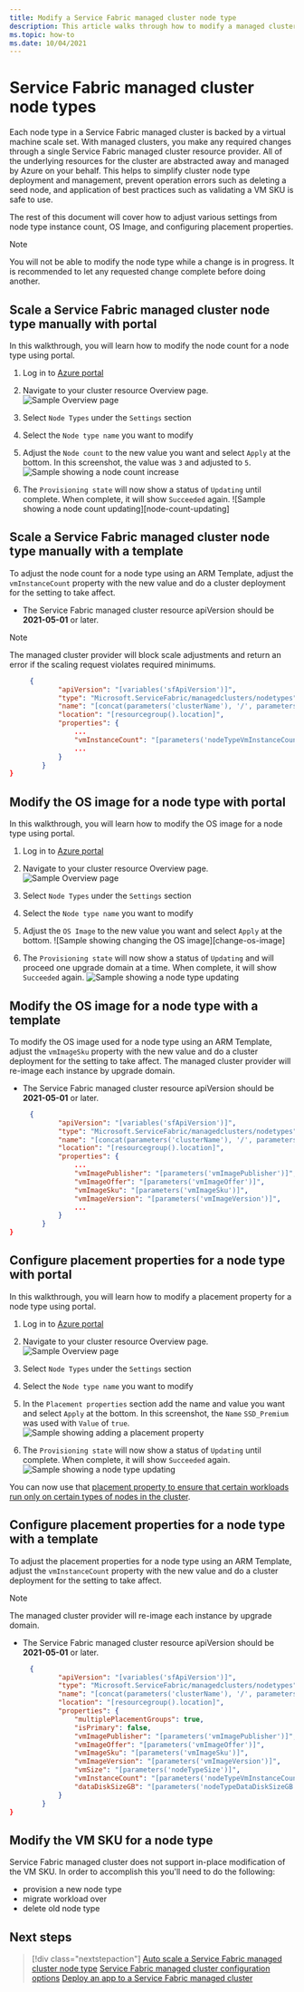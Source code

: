 ```yaml
---
title: Modify a Service Fabric managed cluster node type
description: This article walks through how to modify a managed cluster node type
ms.topic: how-to
ms.date: 10/04/2021 
---
```


# Service Fabric managed cluster node types

Each node type in a Service Fabric managed cluster is backed by a virtual machine scale set. With managed clusters, you make any required changes through a single Service Fabric managed cluster resource provider. All of the underlying resources for the cluster are abstracted away and managed by Azure on your behalf. This helps to simplify cluster node type deployment and management, prevent operation errors such as deleting a seed node, and application of best practices such as validating a VM SKU is safe to use.

The rest of this document will cover how to adjust various settings from node type instance count, OS Image, and configuring placement properties.

> [!NOTE]
> You will not be able to modify the node type while a change is in progress. It is recommended to let any requested change complete before doing another.

## Scale a Service Fabric managed cluster node type manually with portal

In this walkthrough, you will learn how to modify the node count for a node type using portal.

1) Log in to [Azure portal](https://portal.azure.com/)

2) Navigate to your cluster resource Overview page. 
![Sample Overview page][overview]

3) Select `Node Types` under the `Settings` section 

4) Select the `Node type name` you want to modify

5) Adjust the `Node count` to the new value you want and select `Apply` at the bottom. In this screenshot, the value was `3` and adjusted to `5`.
![Sample showing a node count increase][adjust-node-count]

6) The `Provisioning state` will now show a status of `Updating` until complete. When complete, it will show `Succeeded` again.
![Sample showing a node count updating][node-count-updating]


## Scale a Service Fabric managed cluster node type manually with a template

To adjust the node count for a node type using an ARM Template, adjust the `vmInstanceCount` property with the new value and do a cluster deployment for the setting to take affect.

* The Service Fabric managed cluster resource apiVersion should be **2021-05-01** or later.

> [!NOTE]
> The managed cluster provider will block scale adjustments and return an error if the scaling request violates required minimums.

```json
     {
            "apiVersion": "[variables('sfApiVersion')]",
            "type": "Microsoft.ServiceFabric/managedclusters/nodetypes",
            "name": "[concat(parameters('clusterName'), '/', parameters('nodeTypeName'))]",
            "location": "[resourcegroup().location]",
            "properties": {
                ...
                "vmInstanceCount": "[parameters('nodeTypeVmInstanceCount')]",
                ...
            }
        }
}
```


## Modify the OS image for a node type with portal

In this walkthrough, you will learn how to modify the OS image for a node type using portal.

1) Log in to [Azure portal](https://portal.azure.com/)

2) Navigate to your cluster resource Overview page. 
![Sample Overview page][overview]

3) Select `Node Types` under the `Settings` section 

4) Select the `Node type name` you want to modify

5) Adjust the `OS Image` to the new value you want and select `Apply` at the bottom. 
![Sample showing changing the OS image][change-os-image]

6) The `Provisioning state` will now show a status of `Updating` and will proceed one upgrade domain at a time. When complete, it will show `Succeeded` again.
![Sample showing a node type updating][node-type-updating]


## Modify the OS image for a node type with a template

To modify the OS image used for a node type using an ARM Template, adjust the `vmImageSku` property with the new value and do a cluster deployment for the setting to take affect. The managed cluster provider will re-image each instance by upgrade domain.

* The Service Fabric managed cluster resource apiVersion should be **2021-05-01** or later.

```json
     {
            "apiVersion": "[variables('sfApiVersion')]",
            "type": "Microsoft.ServiceFabric/managedclusters/nodetypes",
            "name": "[concat(parameters('clusterName'), '/', parameters('nodeTypeName'))]",
            "location": "[resourcegroup().location]",
            "properties": {
                ...
                "vmImagePublisher": "[parameters('vmImagePublisher')]",
                "vmImageOffer": "[parameters('vmImageOffer')]",
                "vmImageSku": "[parameters('vmImageSku')]",
                "vmImageVersion": "[parameters('vmImageVersion')]",
                ...
            }
        }
}
```

## Configure placement properties for a node type with portal

In this walkthrough, you will learn how to modify a placement property for a node type using portal.

1) Log in to [Azure portal](https://portal.azure.com/)

2) Navigate to your cluster resource Overview page. 
![Sample Overview page][overview]

3) Select `Node Types` under the `Settings` section 

4) Select the `Node type name` you want to modify

5) In the `Placement properties` section add the name and value you want and select `Apply` at the bottom. In this screenshot, the `Name` `SSD_Premium` was used with `Value` of `true`.
![Sample showing adding a placement property][nodetype-placement-property]

6) The `Provisioning state` will now show a status of `Updating` until complete. When complete, it will show `Succeeded` again.
![Sample showing a node type updating][node-type-updating]

You can now use that [placement property to ensure that certain workloads run only on certain types of nodes in the cluster](./service-fabric-cluster-resource-manager-cluster-description.md#node-properties-and-placement-constraints). 

## Configure placement properties for a node type with a template

To adjust the placement properties for a node type using an ARM Template, adjust the `vmInstanceCount` property with the new value and do a cluster deployment for the setting to take affect.  

> [!NOTE]
> The managed cluster provider will re-image each instance by upgrade domain.

* The Service Fabric managed cluster resource apiVersion should be **2021-05-01** or later.

```json
     {
            "apiVersion": "[variables('sfApiVersion')]",
            "type": "Microsoft.ServiceFabric/managedclusters/nodetypes",
            "name": "[concat(parameters('clusterName'), '/', parameters('nodeTypeName'))]",
            "location": "[resourcegroup().location]",
            "properties": {
                "multiplePlacementGroups": true,
                "isPrimary": false,
                "vmImagePublisher": "[parameters('vmImagePublisher')]",
                "vmImageOffer": "[parameters('vmImageOffer')]",
                "vmImageSku": "[parameters('vmImageSku')]",
                "vmImageVersion": "[parameters('vmImageVersion')]",
                "vmSize": "[parameters('nodeTypeSize')]",
                "vmInstanceCount": "[parameters('nodeTypeVmInstanceCount')]",
                "dataDiskSizeGB": "[parameters('nodeTypeDataDiskSizeGB')]"
            }
        }
}
```


## Modify the VM SKU for a node type

Service Fabric managed cluster does not support in-place modification of the VM SKU. In order to accomplish this you'll need to do the following:
* provision a new node type
* migrate workload over
* delete old node type


## Next steps

> [!div class="nextstepaction"]
> [Auto scale a Service Fabric managed cluster node type](how-to-managed-cluster-autoscale.md)
> [Service Fabric managed cluster configuration options](how-to-managed-cluster-configuration.md)
> [Deploy an app to a Service Fabric managed cluster](./tutorial-managed-cluster-deploy-app.md)


[overview]: ./media/how-to-managed-cluster-modify-node-type/sfmc-overview.png
[node-type-updating]: ./media/how-to-managed-cluster-modify-node-type/sfmc-adjust-node-type-updating.png
[adjust-node-count]: ./media/how-to-managed-cluster-modify-node-type/sfmc-adjust-node-counts.png
[change-nodetype-os-image]: ./media/how-to-managed-cluster-modify-node-type/sfmc-change-os-image.png
[nodetype-placement-property]: ./media/how-to-managed-cluster-modify-node-type/sfmc-nodetype-placement-property.png

